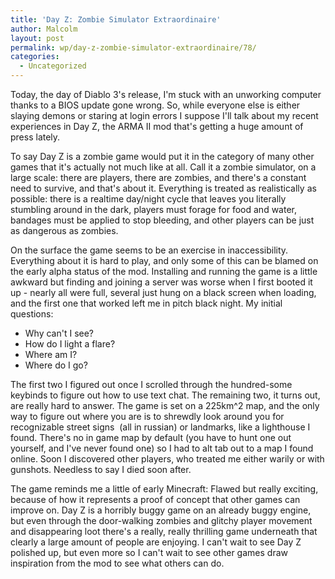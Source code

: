 ```yaml
---
title: 'Day Z: Zombie Simulator Extraordinaire'
author: Malcolm
layout: post
permalink: wp/day-z-zombie-simulator-extraordinaire/78/
categories:
  - Uncategorized
---
```

Today, the day of Diablo 3's release, I'm stuck with an unworking computer thanks to a BIOS update gone wrong. So, while everyone else is either slaying demons or staring at login errors I suppose I'll talk about my recent experiences in Day Z, the ARMA II mod that's getting a huge amount of press lately.

To say Day Z is a zombie game would put it in the category of many other games that it's actually not much like at all. Call it a zombie simulator, on a large scale: there are players, there are zombies, and there's a constant need to survive, and that's about it. Everything is treated as realistically as possible: there is a realtime day/night cycle that leaves you literally stumbling around in the dark, players must forage for food and water, bandages must be applied to stop bleeding, and other players can be just as dangerous as zombies.

On the surface the game seems to be an exercise in inaccessibility. Everything about it is hard to play, and only some of this can be blamed on the early alpha status of the mod. Installing and running the game is a little awkward but finding and joining a server was worse when I first booted it up - nearly all were full, several just hung on a black screen when loading, and the first one that worked left me in pitch black night. My initial questions:

  * Why can't I see?
  * How do I light a flare?
  * Where am I?
  * Where do I go?

The first two I figured out once I scrolled through the hundred-some keybinds to figure out how to use text chat. The remaining two, it turns out, are really hard to answer. The game is set on a 225km^2 map, and the only way to figure out where you are is to shrewdly look around you for recognizable street signs  (all in russian) or landmarks, like a lighthouse I found. There's no in game map by default (you have to hunt one out yourself, and I've never found one) so I had to alt tab out to a map I found online. Soon I discovered other players, who treated me either warily or with gunshots. Needless to say I died soon after.

The game reminds me a little of early Minecraft: Flawed but really exciting, because of how it represents a proof of concept that other games can improve on. Day Z is a horribly buggy game on an already buggy engine, but even through the door-walking zombies and glitchy player movement and disappearing loot there's a really, really thrilling game underneath that clearly a large amount of people are enjoying. I can't wait to see Day Z polished up, but even more so I can't wait to see other games draw inspiration from the mod to see what others can do.